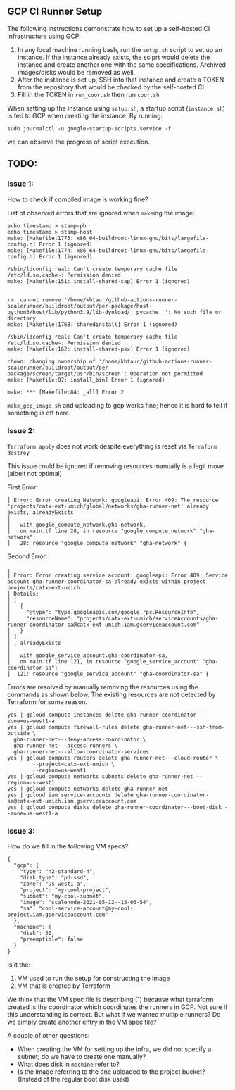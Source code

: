 ## GCP CI Runner Setup

The following instructions demonstrate how to set up a self-hosted CI infrastructure using GCP.

1. In any local machine running bash, run the `setup.sh` script to set up an instance. If the instance already exists, the sciprt would delete the instance and create another one with the same specifications. Archived images/disks would be removed as well.
2. After the instance is set up, SSH into that instance and create a TOKEN from the repository that would be checked by the self-hosted CI.
3. Fill in the TOKEN in `run_coor.sh` then run `coor.sh`

When setting up the instance using `setup.sh`, a startup script (`instance.sh`) is fed to GCP when creating the instance. By running:
```
sudo journalctl -u google-startup-scripts.service -f
```
we can observe the progress of script execution.

## TODO:

### Issue 1:
How to check if compiled image is working fine?

List of observed errors that are ignored when `make`ing the image:

```
echo timestamp > stamp-pb
echo timestamp > stamp-host
make: [Makefile:1773: x86_64-buildroot-linux-gnu/bits/largefile-config.h] Error 1 (ignored)
make: [Makefile:1774: x86_64-buildroot-linux-gnu/bits/largefile-config.h] Error 1 (ignored)

/sbin/ldconfig.real: Can't create temporary cache file /etc/ld.so.cache~: Permission denied
make: [Makefile:151: install-shared-cap] Error 1 (ignored)


rm: cannot remove '/home/khtaur/github-actions-runner-scalerunner/buildroot/output/per-package/host-python3/host/lib/python3.9/lib-dynload/__pycache__': No such file or directory
make: [Makefile:1768: sharedinstall] Error 1 (ignored)

/sbin/ldconfig.real: Can't create temporary cache file /etc/ld.so.cache~: Permission denied
make: [Makefile:162: install-shared-psx] Error 1 (ignored)

chown: changing ownership of '/home/khtaur/github-actions-runner-scalerunner/buildroot/output/per-package/screen/target/usr/bin/screen': Operation not permitted
make: [Makefile:87: install_bin] Error 1 (ignored)

make: *** [Makefile:84: _all] Error 2
```

`make_gcp_image.sh` and uploading to gcp works fine; hence it is hard to tell if something is off here.


### Issue 2:

`Terraform apply` does not work despite everything is reset via `Terraform destroy`

This issue could be ignored if removing resources manually is a legit move (albeit not optimal)

First Error:
```
│ Error: Error creating Network: googleapi: Error 409: The resource 'projects/catx-ext-umich/global/networks/gha-runner-net' already exists, alreadyExists
│ 
│   with google_compute_network.gha-network,
│   on main.tf line 28, in resource "google_compute_network" "gha-network":
│   28: resource "google_compute_network" "gha-network" {
```

Second Error:
```
╷
│ Error: Error creating service account: googleapi: Error 409: Service account gha-runner-coordinator-sa already exists within project projects/catx-ext-umich.
│ Details:
│ [
│   {
│     "@type": "type.googleapis.com/google.rpc.ResourceInfo",
│     "resourceName": "projects/catx-ext-umich/serviceAccounts/gha-runner-coordinator-sa@catx-ext-umich.iam.gserviceaccount.com"
│   }
│ ]
│ , alreadyExists
│ 
│   with google_service_account.gha-coordinator-sa,
│   on main.tf line 121, in resource "google_service_account" "gha-coordinator-sa":
│  121: resource "google_service_account" "gha-coordinator-sa" {
```

Errors are resolved by manually removing the resources using the commands as shown below. The existing resources are not detected by Terraform for some reason.
```
yes | gcloud compute instances delete gha-runner-coordinator --zone=us-west1-a
yes | gcloud compute firewall-rules delete gha-runner-net---ssh-from-outside \
  gha-runner-net---deny-access-coordinator \
  gha-runner-net---access-runners \
  gha-runner-net---allow-coordinator-services
yes | gcloud compute routers delete gha-runner-net---cloud-router \
        --project=catx-ext-umich \
        --region=us-west1
yes | gcloud compute networks subnets delete gha-runner-net --region=us-west1
yes | gcloud compute networks delete gha-runner-net
yes | gcloud iam service-accounts delete gha-runner-coordinator-sa@catx-ext-umich.iam.gserviceaccount.com
yes | gcloud compute disks delete gha-runner-coordinator---boot-disk --zone=us-west1-a
```

### Issue 3:

How do we fill in the following VM specs?

```
{
  "gcp": {
    "type": "n2-standard-4",
    "disk_type": "pd-ssd",
    "zone": "us-west1-a",
    "project": "my-cool-project",
    "subnet": "my-cool-subnet",
    "image": "scalenode-2021-05-12--15-06-54",
    "sa": "cool-service-account@my-cool-project.iam.gserviceaccount.com"
  },
  "machine": {
    "disk": 30,
    "preemptible": false
  }
}
```

Is it the:
1. VM used to run the setup for constructing the image
2. VM that is created by Terraform

We think that the VM spec file is describing (1) because what terraform created is the coordinator which coordinates the runners in GCP. Not sure if this understanding is correct.
But what if we wanted multiple runners? Do we simply create another entry in the VM spec file?

A couple of other questions:
- When creating the VM for setting up the infra, we did not specify a subnet; do we have to create one manually? 
- What does disk in `machine` refer to?
- Is the image referring to the one uploaded to the project bucket? (Instead of the regular boot disk used)


